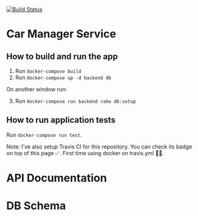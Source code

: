[![Build Status](https://travis-ci.com/BernardoMG/car-manager.svg?token=zJz33RY7FtoBwrYp4yBw&branch=main)](https://travis-ci.com/BernardoMG/car-manager)

# Car Manager Service

## How to build and run the app

1. Run `docker-compose build`
2. Run `docker-compose up -d backend db`

On another window run: 

3. Run `docker-compose run backend rake db:setup`

## How to run application tests

Run `docker-compose run test`.

Note: I've also setup Travis CI for this repository. You can check its badge on top of this page ✅.
First time using docker on travis.yml 🚀🙌.

# API Documentation

# DB Schema